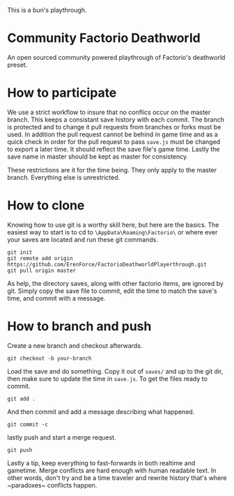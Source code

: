 This is a bun's playthrough.

# Community Factorio Deathworld
An open sourced community powered playthrough of Factorio's deathworld preset.

# How to participate
We use a strict workflow to insure that no conflics occur on the master branch. This keeps a consistant save history with each commit. The branch is protected and to change it pull requests from branches or forks must be used. In addition the pull request cannot be behind in game time and as a quick check in order for the pull request to pass `save.js` must be changed to export a later time. It should reflect the save file's game time. Lastly the save name in master should be kept as master for consistency.

These restrictions are it for the time being. They only apply to the master branch. Everything else is unrestricted.

# How to clone
Knowing how to use git is a worthy skill here, but here are the basics.
The easiest way to start is to cd to `\AppData\Roaming\Factorio\` or where ever your saves are located and run these git commands.
```
git init
git remote add origin https://github.com/ErenForce/FactorioDeathworldPlayerthrough.git
git pull origin master
```

As help, the directory saves, along with other factorio items, are ignored by git. Simply copy the save file to commit, edit the time to match the save's time, and commit with a message.

# How to branch and push
Create a new branch and checkout afterwards. 
```
git checkout -b your-branch
```
Load the save and do something. Copy it out of `saves/` and up to the git dir, then make sure to update the time in `save.js`. To get the files ready to commit.
```
git add .
```
And then commit and add a message describing what happened.
```
git commit -c
```
lastly push and start a merge request.
```
git push
```
Lastly a tip, keep everything to fast-forwards in both realtime and gametime. Merge conflicts are hard enough with human readable text.
In other words, don't try and be a time traveler and rewrite history that's where ~paradoxes~ conflicts happen.
